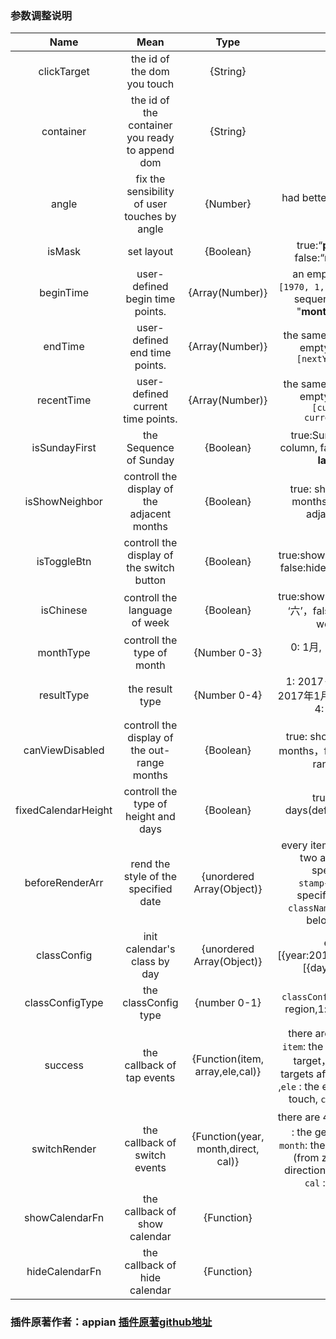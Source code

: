 

### 参数调整说明
|Name|Mean|Type|Value|Must|change|
|:---:|:---:|:---:|:---:|:---:|:---:|
|clickTarget | the id of the dom you touch | {String}| - | × | × |
|container| the id of the container you ready to append dom| {String}| - | × | √|
|angle| fix the sensibility of user touches by angle | {Number}|  had better set it between  **5** and **20** | × | × |
|isMask| set layout | {Boolean} | true:“**popup layout**”, false:“**normal layout**”  | × | √ |
|beginTime| user-defined begin time points.  | {Array(Number)} |an empty array means` [1970, 1, 1]`. every position sequent meas “**year**”, "**month**" and "**date**".  | × |× |
|endTime| user-defined end time points. | {Array(Number)}| the same to beginTime. an empty array means `[nextYear, 12, 31] `| × | × |
|recentTime| user-defined current time points. | {Array(Number)} | the same to beginTime. an empty array means `[currentYear, currentMonth, 1]`  | √ | × |
|isSundayFirst| the Sequence of Sunday | {Boolean}| true:Sunday at the **first** column, false:Sunday at the **last** column | × | × |
|isShowNeighbor| controll the display of the adjacent months| {Boolean} |true: show the adjacent months, false: hide the adjacent months | × | × |
|isToggleBtn| controll the display of the switch button| {Boolean}| true:show the switch button, false:hide the switch button| × | × |
|isChinese| controll the language of week |  {Boolean} |true:show Chinese week like ‘六’，false: show English week like ‘S’ | × | × |
|monthType| controll the type of month  | {Number 0-3}| 0: 1月, 1:一月, 2:Jan, 3: January | × | × |
|resultType| the result type|{Number 0-4}|1: 2017-1-1(default), 2: 2017年1月1日, 3: 2017/1/1, 4: timestamp|×|√|
|canViewDisabled| controll the display of the out-range months |  {Boolean} |true: show the out-range months，false:hide the out-range months| × | × |
|fixedCalendarHeight|controll the type of height and days|{Boolean}|true:reveal 42 days(default),false:reveal 35 days|×|√|
|beforeRenderArr| rend the style of the specified date |   {unordered Array(Object)} | every item of this array has two arguments:  the specified date  `stamp{Number}` & the specified classname `className {String}`, see below for details | × | × |
|classConfig|init calendar's class by day  |{unordered Array(Object)}|example:[{year:2017,month:3,dayArr:[{day:1,class:''}]}]|×|√|
|classConfigType|the classConfig type|{number 0-1}|`classConfig`'s type,0:squre region,1: circular(default) | ×  |√|
|success| the callback of  tap events|   {Function(item, array,ele,cal)}| there are 4 arguments，`item`: the time stamp of the target，`array` :the two targets after two tap events ,`ele` : the element of day you touch, `cal` : the instance| × | √ |
|switchRender| the callback of  switch events |   {Function(year, month,direct, cal)} |  there are 4 arguments，`year` : the generating year，`month`: the generating month (from zero),`direct`:the direction you touch move, `cal` : the instance| × | √ |
|showCalendarFn| the callback of show calendar|{Function}|-|×  |√|
|hideCalendarFn| the callback of hide calendar|{Function}|-|×  |√|

### 插件原著作者：appian [插件原著github地址](https://github.com/AppianZ/Desert-or-Ocean)


